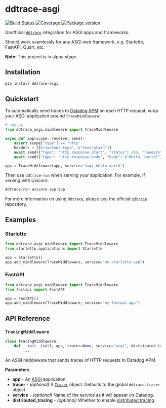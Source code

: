 # ddtrace-asgi

[![Build Status](https://travis-ci.com/florimondmanca/ddtrace-asgi.svg?branch=master)](https://travis-ci.com/florimondmanca/ddtrace-asgi)
[![Coverage](https://codecov.io/gh/florimondmanca/ddtrace-asgi/branch/master/graph/badge.svg)](https://codecov.io/gh/florimondmanca/ddtrace-asgi)
[![Package version](https://badge.fury.io/py/ddtrace-asgi.svg)](https://pypi.org/project/ddtrace-asgi)

Unofficial [`ddtrace`] integration for ASGI apps and frameworks.

Should work seamlessly for any ASGI web framework, e.g. Starlette, FastAPI, Quart, etc.

[`ddtrace`]: https://github.com/DataDog/dd-trace-py

**Note**: This project is in alpha stage.

## Installation

```bash
pip install ddtrace-asgi
```

## Quickstart

To automatically send traces to [Datadog APM](https://docs.datadoghq.com/tracing/) on each HTTP request, wrap your ASGI application around `TraceMiddleware`:

```python
# app.py
from ddtrace_asgi.middleware import TraceMiddleware

async def app(scope, receive, send):
    assert scope["type"] == "http"
    headers = [[b"content-type", b"text/plain"]]
    await send({"type": "http.response.start", "status": 200, "headers": headers})
    await send({"type": "http.response.body", "body": b"Hello, world!"})

app = TraceMiddleware(app, service="asgi-hello-world")
```

Then use `ddtrace-run` when serving your application. For example, if serving with Uvicorn:

```bash
ddtrace-run uvicorn app:app
```

For more information on using `ddtrace`, please see the official [`ddtrace`] repository.

## Examples

### Starlette

```python
from ddtrace_asgi.middleware import TraceMiddleware
from starlette.applications import Starlette

app = Starlette()
app.add_middleware(TraceMiddleware, service="my-starlette-app")
```

### FastAPI

```python
from ddtrace_asgi.middleware import TraceMiddleware
from fastapi import FastAPI

app = FastAPI()
app.add_middleware(TraceMiddleware, service="my-fastapi-app")
```

## API Reference

### `TracingMiddleware`

```python
class TracingMiddleware:
    def __init__(self, app, tracer=None, service="asgi", distributed_tracing=True):
        ...
```

An ASGI middleware that sends traces of HTTP requests to Datadog APM.

**Parameters**

- **app** - An [ASGI] application.
- **tracer** - _(optional)_ A [`Tracer`] object. Defaults to the global `ddtrace.tracer` object.
- **service** - _(optional)_ Name of the service as it will appear on Datadog.
- **distributed_tracing** - _(optional)_ Whether to enable [distributed tracing].

[asgi]: https://asgi.readthedocs.io
[`tracer`]: http://pypi.datadoghq.com/trace/docs/advanced_usage.html#tracer
[distributed tracing]: http://pypi.datadoghq.com/trace/docs/advanced_usage.html#distributed-tracing
